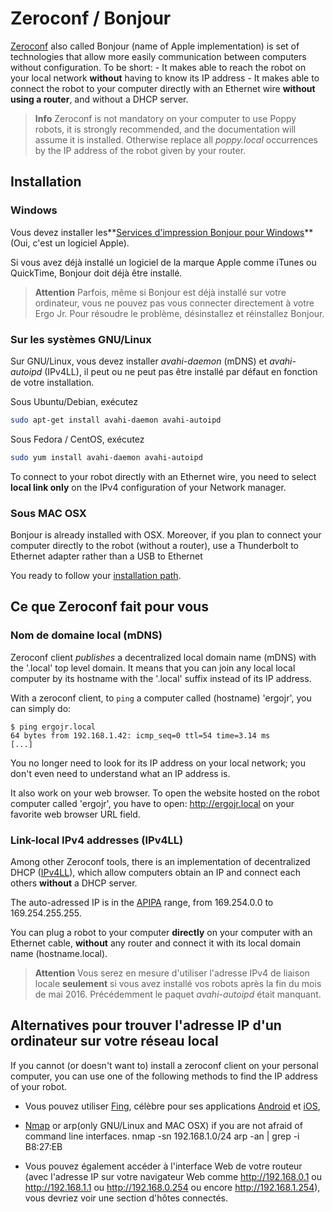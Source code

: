 # Zeroconf / Bonjour

[Zeroconf](https://en.wikipedia.org/wiki/Zero-configuration_networking) also called Bonjour (name of Apple implementation) is set of technologies that allow more easily communication between computers without configuration. To be short: - It makes able to reach the robot on your local network **without** having to know its IP address - It makes able to connect the robot to your computer directly with an Ethernet wire **without using a router**, and without a DHCP server.

> **Info** Zeroconf is not mandatory on your computer to use Poppy robots, it is strongly recommended, and the documentation will assume it is installed. Otherwise replace all *poppy.local* occurrences by the IP address of the robot given by your router.

## Installation

### Windows

Vous devez installer les**[Services d'impression Bonjour pour Windows](https://support.apple.com/kb/DL999)** (Oui, c'est un logiciel Apple).

Si vous avez déjà installé un logiciel de la marque Apple comme iTunes ou QuickTime, Bonjour doit déjà être installé.

> **Attention** Parfois, même si Bonjour est déjà installé sur votre ordinateur, vous ne pouvez pas vous connecter directement à votre Ergo Jr. Pour résoudre le problème, désinstallez et réinstallez Bonjour.

### Sur les systèmes GNU/Linux

Sur GNU/Linux, vous devez installer *avahi-daemon* (mDNS) et *avahi-autoipd* (IPv4LL), il peut ou ne peut pas être installé par défaut en fonction de votre installation.

Sous Ubuntu/Debian, exécutez

```bash
sudo apt-get install avahi-daemon avahi-autoipd
```

Sous Fedora / CentOS, exécutez

```bash
sudo yum install avahi-daemon avahi-autoipd
```

To connect to your robot directly with an Ethernet wire, you need to select **local link only** on the IPv4 configuration of your Network manager.

### Sous MAC OSX

Bonjour is already installed with OSX. Moreover, if you plan to connect your computer directly to the robot (without a router), use a Thunderbolt to Ethernet adapter rather than a USB to Ethernet

You ready to follow your [installation path](README.md).

## Ce que Zeroconf fait pour vous

### Nom de domaine local (mDNS)

Zeroconf client *publishes* a decentralized local domain name (mDNS) with the '.local' top level domain. It means that you can join any local local computer by its hostname with the '.local' suffix instead of its IP address.

With a zeroconf client, to ```ping``` a computer called (hostname) 'ergojr', you can simply do:

    $ ping ergojr.local 
    64 bytes from 192.168.1.42: icmp_seq=0 ttl=54 time=3.14 ms 
    [...]
    

You no longer need to look for its IP address on your local network; you don't even need to understand what an IP address is.

It also work on your web browser. To open the website hosted on the robot computer called 'ergojr', you have to open: http://ergojr.local on your favorite web browser URL field.

### Link-local IPv4 addresses (IPv4LL)

Among other Zeroconf tools, there is an implementation of decentralized DHCP ([IPv4LL](https://en.wikipedia.org/wiki/Zero-configuration_networking#Link-local_IPv4_addresses)), which allow computers obtain an IP and connect each others **without** a DHCP server.

The auto-adressed IP is in the [APIPA](https://en.wikipedia.org/wiki/Link-local_address#IPv4) range, from 169.254.0.0 to 169.254.255.255.

You can plug a robot to your computer **directly** on your computer with an Ethernet cable, **without** any router and connect it with its local domain name (hostname.local).

> **Attention** Vous serez en mesure d'utiliser l'adresse IPv4 de liaison locale **seulement** si vous avez installé vos robots après la fin du mois de mai 2016. Précédemment le paquet *avahi-autoipd* était manquant.

## Alternatives pour trouver l'adresse IP d'un ordinateur sur votre réseau local

If you cannot (or doesn't want to) install a zeroconf client on your personal computer, you can use one of the following methods to find the IP address of your robot.

* Vous pouvez utiliser [Fing](https://www.fingbox.com/download), célèbre pour ses applications [Android](https://play.google.com/store/apps/details?id=com.overlook.android.fing) et [iOS](https://itunes.apple.com/fr/app/fing-network-scanner/id430921107?mt=8),
* [Nmap](https://nmap.org/book/man-host-discovery.html) or arp(only GNU/Linux and MAC OSX) if you are not afraid of command line interfaces. 
        nmap -sn 192.168.1.0/24
        arp -an | grep -i B8:27:EB

* Vous pouvez également accéder à l'interface Web de votre routeur (avec l'adresse IP sur votre navigateur Web comme http://192.168.0.1 ou http://192.168.1.1 ou http://192.168.0.254 ou encore http://192.168.1.254), vous devriez voir une section d'hôtes connectés.

<!-- TODO: talk about poppy-discover -->
